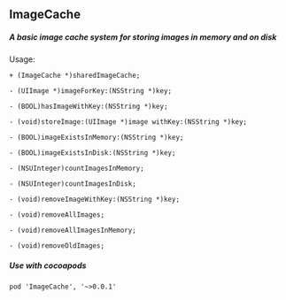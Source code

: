## ImageCache

##### A basic image cache system for storing images in memory and on disk

Usage: 

	+ (ImageCache *)sharedImageCache;
	
	- (UIImage *)imageForKey:(NSString *)key;
	
	- (BOOL)hasImageWithKey:(NSString *)key;
	
	- (void)storeImage:(UIImage *)image withKey:(NSString *)key;
	
	- (BOOL)imageExistsInMemory:(NSString *)key;
	
	- (BOOL)imageExistsInDisk:(NSString *)key;
	
	- (NSUInteger)countImagesInMemory;
	
	- (NSUInteger)countImagesInDisk;
	
	- (void)removeImageWithKey:(NSString *)key;
	
	- (void)removeAllImages;
	
	- (void)removeAllImagesInMemory;
	
	- (void)removeOldImages;
	
##### Use with cocoapods

	pod 'ImageCache', '~>0.0.1'